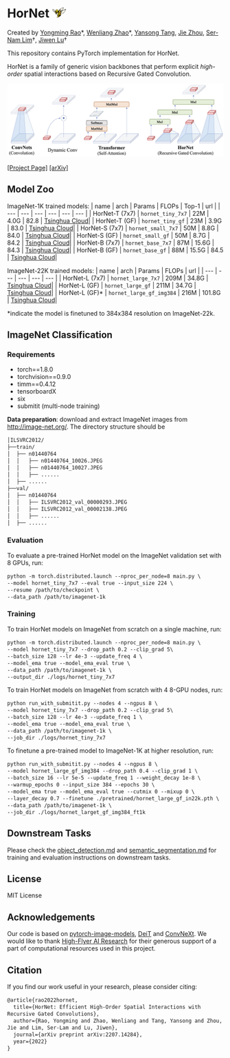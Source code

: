 # HorNet <img width="32" alt="HorNet Icon" src="figs/hornet_icon.png">

Created by [Yongming Rao](https://raoyongming.github.io/)\*, [Wenliang Zhao](https://wl-zhao.github.io/)\*, [Yansong Tang](https://andytang15.github.io/), [Jie Zhou](https://scholar.google.com/citations?user=6a79aPwAAAAJ&hl=en&authuser=1), [Ser-Nam Lim](https://sites.google.com/site/sernam)†, [Jiwen Lu](https://scholar.google.com/citations?user=TN8uDQoAAAAJ&hl=en&authuser=1)†

This repository contains PyTorch implementation for HorNet.

HorNet is a family of generic vision backbones that perform explicit *high-order* spatial interactions based on Recursive Gated Convolution.

![intro](figs/intro.jpg)

[[Project Page]](https://hornet.ivg-research.xyz/) [[arXiv]](https://arxiv.org/abs/2207.14284)

## Model Zoo

ImageNet-1K trained models:
| name | arch | Params | FLOPs | Top-1 | url |
| --- | --- | --- | --- | --- |  --- |
| HorNet-T (7x7) | ```hornet_tiny_7x7``` | 22M | 4.0G | 82.8 | [Tsinghua Cloud](https://cloud.tsinghua.edu.cn/f/2fcf6ac11f104e0bb7f6/?dl=1)|
| HorNet-T (GF) | ```hornet_tiny_gf``` | 23M | 3.9G | 83.0 | [Tsinghua Cloud](https://cloud.tsinghua.edu.cn/f/c8a82a241b8a494cbf3e/?dl=1)|
| HorNet-S (7x7) | ```hornet_small_7x7``` | 50M | 8.8G | 84.0 | [Tsinghua Cloud](https://cloud.tsinghua.edu.cn/f/9d7043023da14e4b8b2e/?dl=1)|
| HorNet-S (GF) | ```hornet_small_gf``` | 50M | 8.7G | 84.2 | [Tsinghua Cloud](https://cloud.tsinghua.edu.cn/f/19eef725b2e64692b8b0/?dl=1)|
| HorNet-B (7x7) | ```hornet_base_7x7``` | 87M | 15.6G | 84.3 | [Tsinghua Cloud](https://cloud.tsinghua.edu.cn/f/836ab04898c646c389ce/?dl=1)|
| HorNet-B (GF) | ```hornet_base_gf``` | 88M | 15.5G | 84.5 | [Tsinghua Cloud](https://cloud.tsinghua.edu.cn/f/60f706e36f6b4098a1f9/?dl=1)|

ImageNet-22K trained models:
| name | arch | Params | FLOPs | url |
| --- | --- | --- | --- | --- |
| HorNet-L (7x7) | ```hornet_large_7x7``` | 209M | 34.8G | [Tsinghua Cloud](https://cloud.tsinghua.edu.cn/f/4de41e26cb254c28a61a/?dl=1)|
| HorNet-L (GF) | ```hornet_large_gf``` | 211M | 34.7G |  [Tsinghua Cloud](https://cloud.tsinghua.edu.cn/f/8679b6acf63c41e285d9/?dl=1)|
| HorNet-L (GF)* | ```hornet_large_gf_img384``` | 216M | 101.8G | [Tsinghua Cloud](https://cloud.tsinghua.edu.cn/f/f36957d46eef47da9c25/?dl=1)|

*indicate the model is finetuned to 384x384 resolution on ImageNet-22k.

## ImageNet Classification

### Requirements

- torch==1.8.0
- torchvision==0.9.0
- timm==0.4.12
- tensorboardX 
- six
- submitit (multi-node training)

**Data preparation**: download and extract ImageNet images from http://image-net.org/. The directory structure should be

```
│ILSVRC2012/
├──train/
│  ├── n01440764
│  │   ├── n01440764_10026.JPEG
│  │   ├── n01440764_10027.JPEG
│  │   ├── ......
│  ├── ......
├──val/
│  ├── n01440764
│  │   ├── ILSVRC2012_val_00000293.JPEG
│  │   ├── ILSVRC2012_val_00002138.JPEG
│  │   ├── ......
│  ├── ......
```

### Evaluation

To evaluate a pre-trained HorNet model on the ImageNet validation set with 8 GPUs, run:

```
python -m torch.distributed.launch --nproc_per_node=8 main.py \
--model hornet_tiny_7x7 --eval true --input_size 224 \
--resume /path/to/checkpoint \ 
--data_path /path/to/imagenet-1k
```

### Training

To train HorNet models on ImageNet from scratch on a single machine, run:

```
python -m torch.distributed.launch --nproc_per_node=8 main.py \
--model hornet_tiny_7x7 --drop_path 0.2 --clip_grad 5\
--batch_size 128 --lr 4e-3 --update_freq 4 \
--model_ema true --model_ema_eval true \
--data_path /path/to/imagenet-1k \
--output_dir ./logs/hornet_tiny_7x7
```

To train HorNet models on ImageNet from scratch with 4 8-GPU nodes, run:
```
python run_with_submitit.py --nodes 4 --ngpus 8 \
--model hornet_tiny_7x7 --drop_path 0.2 --clip_grad 5\
--batch_size 128 --lr 4e-3 --update_freq 1 \
--model_ema true --model_ema_eval true \
--data_path /path/to/imagenet-1k \
--job_dir ./logs/hornet_tiny_7x7
```

To finetune a pre-trained model to ImageNet-1K at higher resolution, run:
```
python run_with_submitit.py --nodes 4 --ngpus 8 \
--model hornet_large_gf_img384 --drop_path 0.4 --clip_grad 1 \
--batch_size 16 --lr 5e-5 --update_freq 1 --weight_decay 1e-8 \
--warmup_epochs 0 --input_size 384 --epochs 30 \
--model_ema true --model_ema_eval true --cutmix 0 --mixup 0 \
--layer_decay 0.7 --finetune ./pretrained/hornet_large_gf_in22k.pth \
--data_path /path/to/imagenet-1k \
--job_dir ./logs/hornet_larget_gf_img384_ft1k
```

## Downstream Tasks

Please check the [object_detection.md](./object_detection/README.md) and [semantic_segmentation.md](./semantic_segmentation/README.md) for training and evaluation instructions on downstream tasks.

## License
MIT License

## Acknowledgements
Our code is based on [pytorch-image-models](https://github.com/rwightman/pytorch-image-models), [DeiT](https://github.com/facebookresearch/deit) and [ConvNeXt](https://github.com/facebookresearch/ConvNeXt). We would like to thank [High-Flyer AI Research](https://www.high-flyer.cn/) for their generous support of a part of computational resources used in this project.

## Citation
If you find our work useful in your research, please consider citing:
```
@article{rao2022hornet,
  title={HorNet: Efficient High-Order Spatial Interactions with Recursive Gated Convolutions},
  author={Rao, Yongming and Zhao, Wenliang and Tang, Yansong and Zhou, Jie and Lim, Ser-Lam and Lu, Jiwen},
  journal={arXiv preprint arXiv:2207.14284},
  year={2022}
}
```
